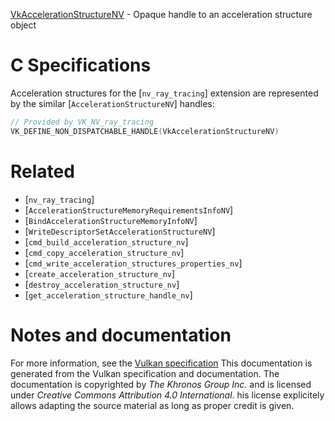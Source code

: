 [VkAccelerationStructureNV](https://www.khronos.org/registry/vulkan/specs/1.3-extensions/man/html/VkAccelerationStructureNV.html) - Opaque handle to an acceleration structure object

# C Specifications
Acceleration structures for the [`nv_ray_tracing`] extension are
represented by the similar [`AccelerationStructureNV`] handles:
```c
// Provided by VK_NV_ray_tracing
VK_DEFINE_NON_DISPATCHABLE_HANDLE(VkAccelerationStructureNV)
```

# Related
- [`nv_ray_tracing`]
- [`AccelerationStructureMemoryRequirementsInfoNV`]
- [`BindAccelerationStructureMemoryInfoNV`]
- [`WriteDescriptorSetAccelerationStructureNV`]
- [`cmd_build_acceleration_structure_nv`]
- [`cmd_copy_acceleration_structure_nv`]
- [`cmd_write_acceleration_structures_properties_nv`]
- [`create_acceleration_structure_nv`]
- [`destroy_acceleration_structure_nv`]
- [`get_acceleration_structure_handle_nv`]

# Notes and documentation
For more information, see the [Vulkan specification](https://www.khronos.org/registry/vulkan/specs/1.3-extensions/html/vkspec.html)
This documentation is generated from the Vulkan specification and documentation.
The documentation is copyrighted by *The Khronos Group Inc.* and is licensed under *Creative Commons Attribution 4.0 International*.
his license explicitely allows adapting the source material as long as proper credit is given.
        